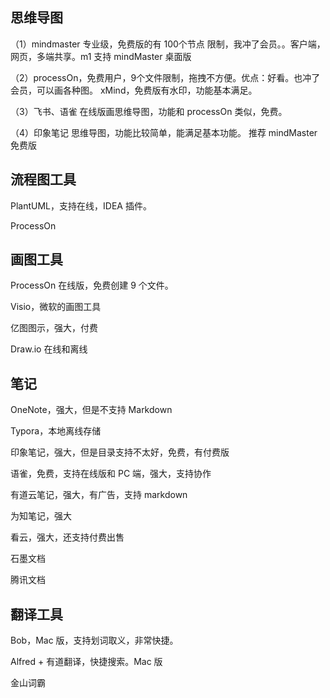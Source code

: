 ## 思维导图

（1）mindmaster 专业级，免费版的有 100个节点 限制，我冲了会员。。客户端，网页，多端共享。m1 支持 mindMaster 桌面版 

（2）processOn，免费用户，9个文件限制，拖拽不方便。优点：好看。也冲了会员，可以画各种图。 xMind，免费版有水印，功能基本满足。 

（3）飞书、语雀 在线版画思维导图，功能和 processOn 类似，免费。 

（4）印象笔记 思维导图，功能比较简单，能满足基本功能。 推荐 mindMaster 免费版

## 流程图工具

PlantUML，支持在线，IDEA 插件。

ProcessOn

## 画图工具

ProcessOn 在线版，免费创建 9 个文件。

Visio，微软的画图工具

亿图图示，强大，付费

Draw.io 在线和离线

## 笔记

OneNote，强大，但是不支持 Markdown

Typora，本地离线存储

印象笔记，强大，但是目录支持不太好，免费，有付费版

语雀，免费，支持在线版和 PC 端，强大，支持协作

有道云笔记，强大，有广告，支持 markdown

为知笔记，强大

看云，强大，还支持付费出售

石墨文档

腾讯文档

## 翻译工具

Bob，Mac 版，支持划词取义，非常快捷。

Alfred + 有道翻译，快捷搜索。Mac 版

金山词霸

